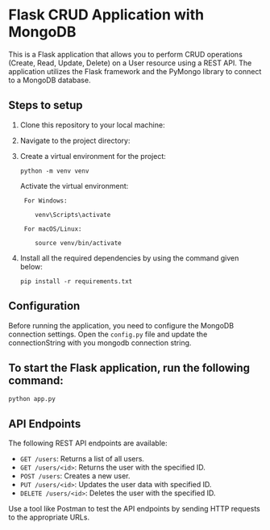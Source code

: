 # Flask CRUD Application with MongoDB

This is a Flask application that allows you to perform CRUD operations (Create, Read, Update, Delete) on a User resource using a REST API. The application utilizes the Flask framework and the PyMongo library to connect to a MongoDB database.

## Steps to setup 

1. Clone this repository to your local machine:

2. Navigate to the project directory:

3. Create a virtual environment for the project:
    ```
    python -m venv venv
    ```
   Activate the virtual environment:

        For Windows:
    ```
        venv\Scripts\activate
    ```
        For macOS/Linux:
    ```
        source venv/bin/activate
    ```
    

4. Install all the required dependencies by using the command given below:

   ```
   pip install -r requirements.txt
   ```

## Configuration

Before running the application, you need to configure the MongoDB connection settings. Open the `config.py` file and update the connectionString with you mongodb connection string.



## To start the Flask application, run the following command:

```
python app.py
```


## API Endpoints

The following REST API endpoints are available:

- `GET /users`: Returns a list of all users.
- `GET /users/<id>`: Returns the user with the specified ID.
- `POST /users`: Creates a new user.
- `PUT /users/<id>`: Updates the user data with specified ID.
- `DELETE /users/<id>`: Deletes the user with the specified ID.

Use a tool like Postman to test the API endpoints by sending HTTP requests to the appropriate URLs.


